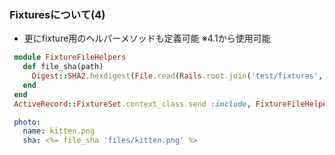 ### Fixturesについて(4)

* 更にfixture用のヘルパーメソッドも定義可能 ※4.1から使用可能

```ruby
 module FixtureFileHelpers
   def file_sha(path)
     Digest::SHA2.hexdigest(File.read(Rails.root.join('test/fixtures', path)))
   end
 end
 ActiveRecord::FixtureSet.context_class.send :include, FixtureFileHelpers

```

```yaml
 photo:
   name: kitten.png
   sha: <%= file_sha 'files/kitten.png' %>
```
